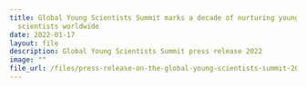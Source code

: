 ```yaml
---
title: Global Young Scientists Summit marks a decade of nurturing young
  scientists worldwide
date: 2022-01-17
layout: file
description: Global Young Scientists Summit press release 2022
image: ""
file_url: /files/press-release-on-the-global-young-scientists-summit-2022.pdf
---
```


